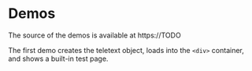 # Demos

The source of the demos is available at https://TODO

The first demo creates the teletext object, loads into the `<div>` container, and shows a built-in test page.

<div id="screen"></div>

<script setup>
import { onMounted, onUnmounted } from 'vue'; // this is only needed as I'm use vue to embed within the documentation page
import { Teletext } from '@techandsoftware/teletext';

const t = Teletext();
// defaults to Level 1

function demo() {
    t.addTo('#screen');
    t.setDefaultG0Charset('g0_latin__english'); // selects UK G0 set
    t.showTestPage('ENGINEERING');
}

onMounted(demo);
onUnmounted(() => t.destroy());
</script>